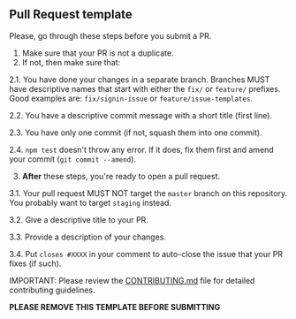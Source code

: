 ## Pull Request template
Please, go through these steps before you submit a PR.

1. Make sure that your PR is not a duplicate.
2. If not, then make sure that:

  2.1. You have done your changes in a separate branch. Branches MUST have descriptive names that start with either the `fix/` or `feature/` prefixes. Good examples are: `fix/signin-issue` or `feature/issue-templates`.

  2.2. You have a descriptive commit message with a short title (first line).

  2.3. You have only one commit (if not, squash them into one commit).

  2.4. `npm test` doesn't throw any error. If it does, fix them first and amend your commit (`git commit --amend`).

3. **After** these steps, you're ready to open a pull request.

  3.1. Your pull request MUST NOT target the `master` branch on this repository. You probably want to target `staging` instead.

  3.2. Give a descriptive title to your PR.

  3.3. Provide a description of your changes.

  3.4. Put `closes #XXXX` in your comment to auto-close the issue that your PR fixes (if such).

IMPORTANT: Please review the [CONTRIBUTING.md](../CONTRIBUTING.md) file for detailed contributing guidelines.

**PLEASE REMOVE THIS TEMPLATE BEFORE SUBMITTING**
